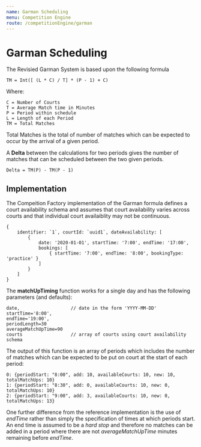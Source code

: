 ```yaml
---
name: Garman Scheduling
menu: Competition Engine
route: /competitionEngine/garman
---
```


# Garman Scheduling

The Revisied Garman System is based upon the following formula

    TM = Int([ (L * C) / T] * (P - 1) + C)

Where:

    C = Number of Courts
    T = Average Match time in Minutes
    P = Period within schedule
    L = Length of each Period
    TM = Total Matches

Total Matches is the total of number of matches which can be expected to occur by the arrival of a given period.

A **Delta** between the calculations for two periods gives the number of matches that can be scheduled between the two given periods.

    Delta = TM(P) - TM(P - 1)

## Implementation

The Compeition Factory implementation of the Garman formula defines a court availability schema and assumes that court availability varies across courts and that individual court availaiblity may not be continuous.

    {
        identifier: `1`, courtId: `uuid1`, dateAvailability: [
            {
                date: '2020-01-01', startTime: '7:00', endTime: '17:00',
                bookings: [
                    { startTime: '7:00', endTime: '8:00', bookingType: 'practice' }
                ]
            }
        ]
    }

The **matchUpTiming** function works for a single day and has the following parameters (and defaults):

    date,                   // date in the form 'YYYY-MM-DD'
    startTime='8:00',
    endTime='19:00',
    periodLength=30
    averageMatchUpTime=90
    courts                  // array of courts using court availability schema

The output of this function is an array of periods which includes the number of matches which can be expected to be put on court at the start of each period:

    0: {periodStart: "8:00", add: 10, availableCourts: 10, new: 10, totalMatchUps: 10}
    1: {periodStart: "8:30", add: 0, availableCourts: 10, new: 0, totalMatchUps: 10}
    2: {periodStart: "9:00", add: 3, availableCourts: 10, new: 0, totalMatchUps: 13}

One further difference from the reference implementation is the use of _endTime_ rather than simply the specification of times at which periods start. An end time is assumed to be a _hard stop_ and therefore no matches can be added in a period where there are not _averageMatchUpTime_ minutes remaining before _endTime_.
